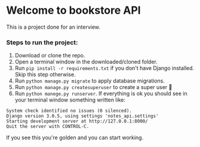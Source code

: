 # Welcome to bookstore API
This is a project done for an interview.

### Steps to run the project:
1. Download or clone the repo.
2. Open a terminal window in the downloaded/cloned folder.
3. Run `pip install -r requirements.txt` if you don't have Django installed. Skip this step otherwise.
4. Run `python manage.py migrate` to apply database migrations.
5. Run `python manage.py createsuperuser` to create a super user 🦸
6. Run `python manege.py runserver`. If everything is ok you should see in your terminal window something written like:

```
System check identified no issues (0 silenced).
Django version 3.0.5, using settings 'notes_api.settings'
Starting development server at http://127.0.0.1:8000/
Quit the server with CONTROL-C.
```

If you see this you're golden and you can start working.
